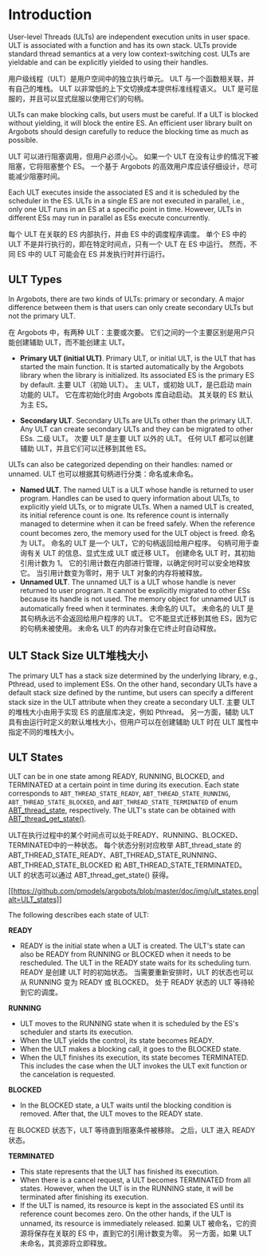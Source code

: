 # Introduction
User-level Threads (ULTs) are independent execution units in user space. ULT is associated with a function and has its own stack. ULTs provide standard thread semantics at a very low context-switching cost. ULTs are yieldable and can be explicitly yielded to using their handles.

用户级线程（ULT）是用户空间中的独立执行单元。 ULT 与一个函数相关联，并有自己的堆栈。 ULT 以非常低的上下文切换成本提供标准线程语义。 ULT 是可屈服的，并且可以显式屈服以使用它们的句柄。

ULTs can make blocking calls, but users must be careful. If a ULT is blocked without yielding, it will block the entire ES. An efficient user library built on Argobots should design carefully to reduce the blocking time as much as possible.

ULT 可以进行阻塞调用，但用户必须小心。 如果一个 ULT 在没有让步的情况下被阻塞，它将阻塞整个 ES。 一个基于 Argobots 的高效用户库应该仔细设计，尽可能减少阻塞时间。

Each ULT executes inside the associated ES and it is scheduled by the scheduler in the ES. ULTs in a single ES are not executed in parallel, i.e., only one ULT runs in an ES at a specific point in time. However, ULTs in different ESs may run in parallel as ESs execute concurrently.

每个 ULT 在关联的 ES 内部执行，并由 ES 中的调度程序调度。 单个 ES 中的 ULT 不是并行执行的，即在特定时间点，只有一个 ULT 在 ES 中运行。 然而，不同 ES 中的 ULT 可能会在 ES 并发执行时并行运行。

## ULT Types
In Argobots, there are two kinds of ULTs: primary or secondary. A major difference between them is that users can only create secondary ULTs but not the primary ULT.

在 Argobots 中，有两种 ULT：主要或次要。 它们之间的一个主要区别是用户只能创建辅助 ULT，而不能创建主 ULT。

* **Primary ULT (initial ULT)**. Primary ULT, or initial ULT, is the ULT that has started the main function. It is started automatically by the Argobots library when the library is initialized. Its associated ES is the primary ES by default. 主要 ULT（初始 ULT）。 主 ULT，或初始 ULT，是已启动 main 功能的 ULT。 它在库初始化时由 Argobots 库自动启动。 其关联的 ES 默认为主 ES。

* **Secondary ULT**. Secondary ULTs are ULTs other than the primary ULT. Any ULT can create secondary ULTs and they can be migrated to other ESs. 二级 ULT。 次要 ULT 是主要 ULT 以外的 ULT。 任何 ULT 都可以创建辅助 ULT，并且它们可以迁移到其他 ES。

ULTs can also be categorized depending on their handles: named or unnamed. ULT 也可以根据其句柄进行分类：命名或未命名。
* **Named ULT**. The named ULT is a ULT whose handle is returned to user program. Handles can be used to query information about ULTs, to explicitly yield ULTs, or to migrate ULTs. When a named ULT is created, its initial reference count is one. Its reference count is internally managed to determine when it can be freed safely. When the reference count becomes zero, the memory used for the ULT object is freed.  命名为 ULT。 命名的 ULT 是一个 ULT，它的句柄返回给用户程序。 句柄可用于查询有关 ULT 的信息、显式生成 ULT 或迁移 ULT。 创建命名 ULT 时，其初始引用计数为 1。 它的引用计数在内部进行管理，以确定何时可以安全地释放它。 当引用计数变为零时，用于 ULT 对象的内存将被释放。
* **Unnamed ULT**. The unnamed ULT is a ULT whose handle is never returned to user program. It cannot be explicitly migrated to other ESs because its handle is not used. The memory object for unnamed ULT is automatically freed when it terminates.  未命名的 ULT。 未命名的 ULT 是其句柄永远不会返回给用户程序的 ULT。 它不能显式迁移到其他 ES，因为它的句柄未被使用。 未命名 ULT 的内存对象在它终止时自动释放。

## ULT Stack Size  ULT堆栈大小
The primary ULT has a stack size determined by the underlying library, e.g., Pthread, used to implement ESs. On the other hand, secondary ULTs have a default stack size defined by the runtime, but users can specify a different stack size in the ULT attribute when they create a secondary ULT. 主要 ULT 的堆栈大小由用于实现 ES 的底层库决定，例如 Pthread。 另一方面，辅助 ULT 具有由运行时定义的默认堆栈大小，但用户可以在创建辅助 ULT 时在 ULT 属性中指定不同的堆栈大小。

## ULT States
ULT can be in one state among READY, RUNNING, BLOCKED, and TERMINATED at a certain point in time during its execution. Each state corresponds to `ABT_THREAD_STATE_READY`, `ABT_THREAD_STATE_RUNNING`, `ABT_THREAD_STATE_BLOCKED`, and `ABT_THREAD_STATE_TERMINATED` of enum [ABT_thread_state](https://github.com/pmodels/argobots/wiki/Data-Types#abt_thread_state), respectively. The ULT's state can be obtained with [ABT_thread_get_state()](#abt_thread_get_state). 

ULT在执行过程中的某个时间点可以处于READY、RUNNING、BLOCKED、TERMINATED中的一种状态。 每个状态分别对应枚举 ABT_thread_state 的 ABT_THREAD_STATE_READY、ABT_THREAD_STATE_RUNNING、ABT_THREAD_STATE_BLOCKED 和 ABT_THREAD_STATE_TERMINATED。 ULT 的状态可以通过 ABT_thread_get_state() 获得。

[[https://github.com/pmodels/argobots/blob/master/doc/img/ult_states.png|alt=ULT_states]]

The following describes each state of ULT:

**READY**
* READY is the initial state when a ULT is created. The ULT's state can also be READY from RUNNING or BLOCKED when it needs to be rescheduled. The ULT in the READY state waits for its scheduling turn.  READY 是创建 ULT 时的初始状态。 当需要重新安排时，ULT 的状态也可以从 RUNNING 变为 READY 或 BLOCKED。 处于 READY 状态的 ULT 等待轮到它的调度。

**RUNNING**
* ULT moves to the RUNNING state when it is scheduled by the ES's scheduler and starts its execution.
* When the ULT yields the control, its state becomes READY.
* When the ULT makes a blocking call, it goes to the BLOCKED state.
* When the ULT finishes its execution, its state becomes TERMINATED. This includes the case when the ULT invokes the ULT exit function or the cancelation is requested.

**BLOCKED**
* In the BLOCKED state, a ULT waits until the blocking condition is removed. After that, the ULT moves to the READY state.

在 BLOCKED 状态下，ULT 等待直到阻塞条件被移除。 之后，ULT 进入 READY 状态。

**TERMINATED**
* This state represents that the ULT has finished its execution.
* When there is a cancel request, a ULT becomes TERMINATED from all states. However, when the ULT is in the RUNNING state, it will be terminated after finishing its execution.
* If the ULT is named, its resource is kept in the associated ES until its reference count becomes zero. On the other hands, if the ULT is unnamed, its resource is immediately released.  如果 ULT 被命名，它的资源将保存在关联的 ES 中，直到它的引用计数变为零。 另一方面，如果 ULT 未命名，其资源将立即释放。
